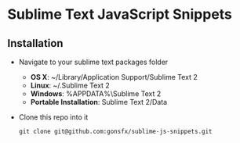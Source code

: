 Sublime Text JavaScript Snippets
================================

## Installation

- Navigate to your sublime text packages folder

  - **OS X**: ~/Library/Application Support/Sublime Text 2
  - **Linux**: ~/.Sublime Text 2
  - **Windows**: %APPDATA%\Sublime Text 2
  - **Portable Installation**: Sublime Text 2/Data

- Clone this repo into it

  ```
  git clone git@github.com:gonsfx/sublime-js-snippets.git
  ```
